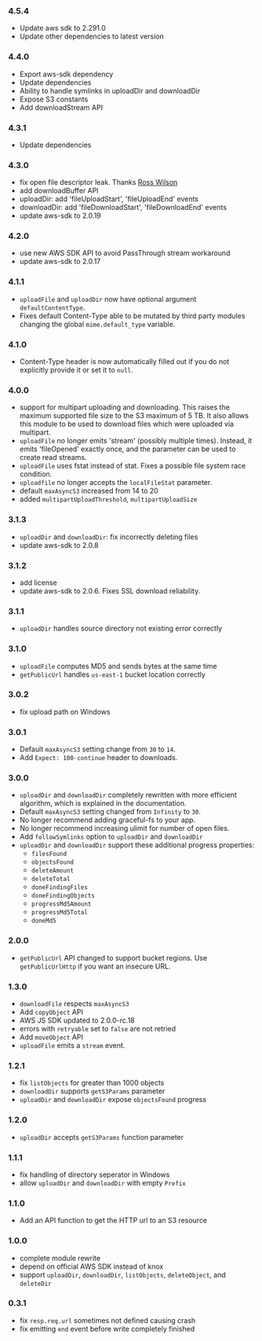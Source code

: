 ### 4.5.4
* Update aws sdk to 2.291.0
* Update other dependencies to latest version

### 4.4.0

 * Export aws-sdk dependency
 * Update dependencies
 * Ability to handle symlinks in uploadDir and downloadDir
 * Expose S3 constants
 * Add downloadStream API

### 4.3.1

 * Update dependencies

### 4.3.0

 * fix open file descriptor leak. Thanks
   [Ross Wilson](https://github.com/wilsonwc)
 * add downloadBuffer API
 * uploadDir: add 'fileUploadStart', 'fileUploadEnd' events
 * downloadDir: add 'fileDownloadStart', 'fileDownloadEnd' events
 * update aws-sdk to 2.0.19

### 4.2.0

 * use new AWS SDK API to avoid PassThrough stream workaround
 * update aws-sdk to 2.0.17

### 4.1.1

 * `uploadFile` and `uploadDir` now have optional argument `defaultContentType`.
 * Fixes default Content-Type able to be mutated by third party modules
   changing the global `mime.default_type` variable.

### 4.1.0

 * Content-Type header is now automatically filled out if you do not explicitly
   provide it or set it to `null`.

### 4.0.0

 * support for multipart uploading and downloading. This raises the maximum
   supported file size to the S3 maximum of 5 TB. It also allows this module
   to be used to download files which were uploaded via multipart.
 * `uploadFile` no longer emits 'stream' (possibly multiple times). Instead, it
   emits 'fileOpened' exactly once, and the parameter can be used to create
   read streams.
 * `uploadFile` uses fstat instead of stat. Fixes a possible file system race
   condition.
 * `uploadfile` no longer accepts the `localFileStat` parameter.
 * default `maxAsyncS3` increased from 14 to 20
 * added `multipartUploadThreshold`, `multipartUploadSize`

### 3.1.3

 * `uploadDir` and `downloadDir`: fix incorrectly deleting files
 * update aws-sdk to 2.0.8

### 3.1.2

 * add license
 * update aws-sdk to 2.0.6. Fixes SSL download reliability.

### 3.1.1

 * `uploadDir` handles source directory not existing error correctly

### 3.1.0

 * `uploadFile` computes MD5 and sends bytes at the same time
 * `getPublicUrl` handles `us-east-1` bucket location correctly

### 3.0.2

 * fix upload path on Windows

### 3.0.1

 * Default `maxAsyncS3` setting change from `30` to `14`.
 * Add `Expect: 100-continue` header to downloads.

### 3.0.0

 * `uploadDir` and `downloadDir` completely rewritten with more efficient
   algorithm, which is explained in the documentation.
 * Default `maxAsyncS3` setting changed from `Infinity` to `30`.
 * No longer recommend adding graceful-fs to your app.
 * No longer recommend increasing ulimit for number of open files.
 * Add `followSymlinks` option to `uploadDir` and `downloadDir`
 * `uploadDir` and `downloadDir` support these additional progress properties:
   - `filesFound`
   - `objectsFound`
   - `deleteAmount`
   - `deleteTotal`
   - `doneFindingFiles`
   - `doneFindingObjects`
   - `progressMd5Amount`
   - `progressMd5Total`
   - `doneMd5`

### 2.0.0

 * `getPublicUrl` API changed to support bucket regions. Use `getPublicUrlHttp`
   if you want an insecure URL.

### 1.3.0

 * `downloadFile` respects `maxAsyncS3`
 * Add `copyObject` API
 * AWS JS SDK updated to 2.0.0-rc.18
 * errors with `retryable` set to `false` are not retried
 * Add `moveObject` API
 * `uploadFile` emits a `stream` event.

### 1.2.1

 * fix `listObjects` for greater than 1000 objects
 * `downloadDir` supports `getS3Params` parameter
 * `uploadDir` and `downloadDir` expose `objectsFound` progress

### 1.2.0

 * `uploadDir` accepts `getS3Params` function parameter

### 1.1.1

 * fix handling of directory seperator in Windows
 * allow `uploadDir` and `downloadDir` with empty `Prefix`

### 1.1.0

 * Add an API function to get the HTTP url to an S3 resource

### 1.0.0

 * complete module rewrite
 * depend on official AWS SDK instead of knox
 * support `uploadDir`, `downloadDir`, `listObjects`, `deleteObject`, and `deleteDir`

### 0.3.1

 * fix `resp.req.url` sometimes not defined causing crash
 * fix emitting `end` event before write completely finished

